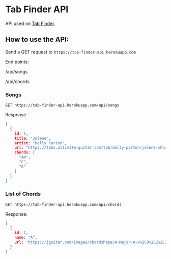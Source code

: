 # Tab Finder API

API used on [Tab Finder](https://github.com/shuchitama/tab-finder).



## How to use the API:

Send a GET request to `https://tab-finder-api.herokuapp.com` 


End points:

/api/songs

/api/chords


### Songs

`GET https://tab-finder-api.herokuapp.com/api/songs`

Response

```json
[
  {
    id: 1,
    title: "Jolene",
    artist: "Dolly Parton",
    url: "https://tabs.ultimate-guitar.com/tab/dolly-parton/jolene-chords-183019",
    chords: [
      "Am",
      "C",
      "G"
    ]
  }
]
```

### List of Chords

`GET https://tab-finder-api.herokuapp.com/api/chords`

Response:

```json
[
  {
    id: 1,
    name: "A",
    url: "https://jguitar.com/images/chordshape/A-Major-A-x%2C0%2C2%2C2%2C2%2C0.png"
  }
]
```

